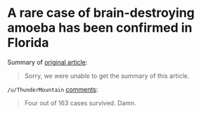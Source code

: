 # A rare case of brain-destroying amoeba has been confirmed in Florida

Summary of [original article](https://www.cnn.com/2020/07/04/us/naegleria-fowleri-case-florida-trnd/index.html):

> Sorry, we were unable to get the summary of this article.

`/u/ThunderMountain` [comments](https://www.reddit.com/r/news/comments/hlbtbm/a_rare_case_of_braindestroying_amoeba_has_been/):

> Four out of 163 cases survived. Damn.

